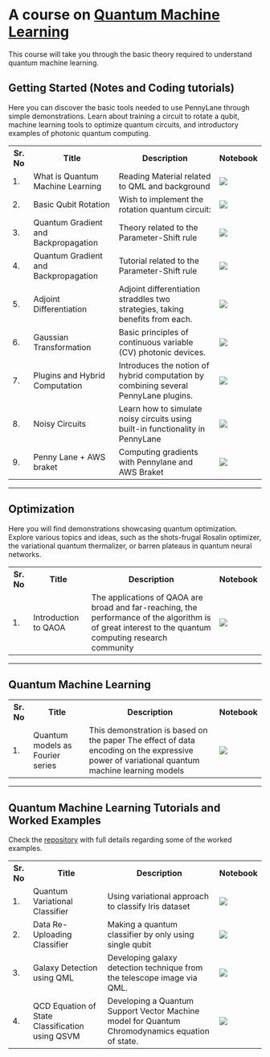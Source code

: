 # A course on [Quantum Machine Learning](https://github.com/MonitSharma/Learn-Quantum-Machine-Learning/)

This course will take you through the basic theory required to understand quantum machine learning. 




## Getting Started (Notes and Coding tutorials)

Here you can discover the basic tools needed to use PennyLane through simple demonstrations. Learn about training a circuit to rotate a qubit, machine learning tools to optimize quantum circuits, and introductory examples of photonic quantum computing.


<table class="tg">
  <tr>
    <th class="tg-yw4l"><b>Sr. No</b></th>
    <th class="tg-yw4l"><b>Title</b></th>
    <th class="tg-yw4l"><b>Description</b></th>
    <th class="tg-yw4l"><b>Notebook</b></th>
  </tr>
  
  <tr>
    <td class="tg-yw4l">1.</td>
    <td class="tg-yw4l">What is Quantum Machine Learning</td>
    <td class="tg-yw4l">Reading Material related to QML and background</td>
    <td class="tg-yw4l"><a href="https://colab.research.google.com/github/MonitSharma/Learn-Quantum-Machine-Learning/blob/main/What_is_Quantum_Machine_Learning.ipynb">
  <img src="https://colab.research.google.com/assets/colab-badge.svg" width = '' >
</a></td>
  </tr>
  
  
  
  <tr>
    <td class="tg-yw4l">2.</td>
    <td class="tg-yw4l">Basic Qubit Rotation</td>
    <td class="tg-yw4l">Wish to implement the rotation quantum circuit:</td>
    <td class="tg-yw4l"><a href="https://colab.research.google.com/github/MonitSharma/Learn-Quantum-Machine-Learning/blob/main/Qubit_Rotation.ipynb">
  <img src="https://colab.research.google.com/assets/colab-badge.svg" width = '' >
</a></td>
  </tr>
  
  
  <tr>
    <td class="tg-yw4l">3.</td>
    <td class="tg-yw4l">Quantum Gradient and Backpropagation</td>
    <td class="tg-yw4l">Theory related to the Parameter-Shift rule</td>
    <td class="tg-yw4l"><a href="https://colab.research.google.com/github/MonitSharma/Learn-Quantum-Machine-Learning/blob/main/Quantum_Gradients_with_Backpropagation.ipynb">
  <img src="https://colab.research.google.com/assets/colab-badge.svg" width = '' >
</a></td>
  </tr>
  
  
  <tr>
    <td class="tg-yw4l">4.</td>
    <td class="tg-yw4l">Quantum Gradient and Backpropagation</td>
    <td class="tg-yw4l">Tutorial related to the Parameter-Shift rule</td>
    <td class="tg-yw4l"><a href="https://colab.research.google.com/github/MonitSharma/Learn-Quantum-Machine-Learning/blob/main/Quantum_gradients_with_backpropagation.ipynb">
  <img src="https://colab.research.google.com/assets/colab-badge.svg" width = '' >
</a></td>
  </tr>
  
  
  <tr>
    <td class="tg-yw4l">5.</td>
    <td class="tg-yw4l">Adjoint Differentiation</td>
    <td class="tg-yw4l">Adjoint differentiation straddles two strategies, taking benefits from each.</td>
    <td class="tg-yw4l"><a href="https://colab.research.google.com/github/MonitSharma/Learn-Quantum-Machine-Learning/blob/main/Adjoint_Differentiation.ipynb">
  <img src="https://colab.research.google.com/assets/colab-badge.svg" width = '' >
</a></td>
  </tr>
  
  
  <tr>
    <td class="tg-yw4l">6.</td>
    <td class="tg-yw4l">Gaussian Transformation </td>
    <td class="tg-yw4l">Basic principles of continuous variable (CV) photonic devices.</td>
    <td class="tg-yw4l"><a href="https://colab.research.google.com/github/MonitSharma/Learn-Quantum-Machine-Learning/blob/main/Gaussian_Transformation.ipynb">
  <img src="https://colab.research.google.com/assets/colab-badge.svg" width = '' >
</a></td>
  </tr>
  
  <tr>
    <td class="tg-yw4l">7.</td>
    <td class="tg-yw4l">Plugins and Hybrid Computation </td>
    <td class="tg-yw4l">Introduces the notion of hybrid computation by combining several PennyLane plugins.</td>
    <td class="tg-yw4l"><a href="https://colab.research.google.com/github/MonitSharma/Learn-Quantum-Machine-Learning/blob/main/Hybrid_Computation.ipynb">
  <img src="https://colab.research.google.com/assets/colab-badge.svg" width = '' >
</a></td>
  </tr>
  
  
  <tr>
    <td class="tg-yw4l">8.</td>
    <td class="tg-yw4l">Noisy Circuits </td>
    <td class="tg-yw4l"> Learn how to simulate noisy circuits using built-in functionality in PennyLane</td>
    <td class="tg-yw4l"><a href="https://colab.research.google.com/github/MonitSharma/Learn-Quantum-Machine-Learning/blob/main/Noisy_Cricuits.ipynb">
  <img src="https://colab.research.google.com/assets/colab-badge.svg" width = '' >
</a></td>
  </tr>
  
  
  
  <tr>
    <td class="tg-yw4l">9.</td>
    <td class="tg-yw4l">Penny Lane + AWS braket </td>
    <td class="tg-yw4l"> Computing gradients with Pennylane and AWS Braket</td>
    <td class="tg-yw4l"><a href="https://colab.research.google.com/github/MonitSharma/Learn-Quantum-Machine-Learning/blob/main/Running_Pennylane_in_AWS_Bracket.ipynb">
  <img src="https://colab.research.google.com/assets/colab-badge.svg" width = '' >
</a></td>
  </tr>
  
  

 
  </table> 



------

## Optimization
Here you will find demonstrations showcasing quantum optimization. Explore various topics and ideas, such as the shots-frugal Rosalin optimizer, the variational quantum thermalizer, or barren plateaus in quantum neural networks.

<table class="tg">
  <tr>
    <th class="tg-yw4l"><b>Sr. No</b></th>
    <th class="tg-yw4l"><b>Title</b></th>
    <th class="tg-yw4l"><b>Description</b></th>
    <th class="tg-yw4l"><b>Notebook</b></th>
  </tr>
  
  <tr>
    <td class="tg-yw4l">1.</td>
    <td class="tg-yw4l">Introduction to QAOA</td>
    <td class="tg-yw4l">The applications of QAOA are broad and far-reaching, the performance of the algorithm is of great interest to the quantum computing research community</td>
    <td class="tg-yw4l"><a href="https://colab.research.google.com/github/MonitSharma/Learn-Quantum-Machine-Learning/blob/main/Intro_to_QAOA.ipynb">
  <img src="https://colab.research.google.com/assets/colab-badge.svg" width = '' >
</a></td>
  </tr>
  
   
  </table> 


---------------

## Quantum Machine Learning
<table class="tg">

<tr>
    <th class="tg-yw4l"><b>Sr. No</b></th>
    <th class="tg-yw4l"><b>Title</b></th>
    <th class="tg-yw4l"><b>Description</b></th>
    <th class="tg-yw4l"><b>Notebook</b></th>
  </tr>


 <tr>
    <td class="tg-yw4l">1.</td>
    <td class="tg-yw4l">Quantum models as Fourier series</td>
    <td class="tg-yw4l">This demonstration is based on the paper The effect of data encoding on the expressive power of variational quantum machine learning models</td>
    <td class="tg-yw4l"><a href="https://colab.research.google.com/github/MonitSharma/Learn-Quantum-Machine-Learning/blob/main/Quantum_Models_as_Fourier_Series.ipynb">
  <img src="https://colab.research.google.com/assets/colab-badge.svg" width = '' >
</a></td>
  </tr>
  
  </table> 


------

## Quantum Machine Learning Tutorials and Worked Examples

Check the [repository](https://github.com/MonitSharma/Quantum-Machine-Learning-Projects) with full details regarding some of the worked examples.

<table class="tg">

<tr>
    <th class="tg-yw4l"><b>Sr. No</b></th>
    <th class="tg-yw4l"><b>Title</b></th>
    <th class="tg-yw4l"><b>Description</b></th>
    <th class="tg-yw4l"><b>Notebook</b></th>
  </tr>


 <tr>
    <td class="tg-yw4l">1.</td>
    <td class="tg-yw4l">Quantum Variational Classifier</td>
    <td class="tg-yw4l">Using variational approach to classify Iris dataset</td>
    <td class="tg-yw4l"><a href="https://colab.research.google.com/github/MonitSharma/Learn-Quantum-Machine-Learning/blob/main/Variational_Classifier_Iris.ipynb">
  <img src="https://colab.research.google.com/assets/colab-badge.svg" width = '' >
</a></td>
  </tr>
  
  
  <tr>
    <td class="tg-yw4l">2.</td>
    <td class="tg-yw4l">Data Re-Uploading Classifier</td>
    <td class="tg-yw4l">Making a quantum classifier by only using single qubit</td>
    <td class="tg-yw4l"><a href="https://colab.research.google.com/github/MonitSharma/Learn-Quantum-Machine-Learning/blob/main/Data_reuploading_Classifier.ipynb">
  <img src="https://colab.research.google.com/assets/colab-badge.svg" width = '' >
</a></td>
  </tr>
  
  
  <tr>
    <td class="tg-yw4l">3.</td>
    <td class="tg-yw4l">Galaxy Detection using QML</td>
    <td class="tg-yw4l">Developing galaxy detection technique from the telescope image via QML.</td>
    <td class="tg-yw4l"><a href="https://colab.research.google.com/github/MonitSharma/Learn-Quantum-Machine-Learning/blob/main/Galaxy_Detection_using_QNN.ipynb">
  <img src="https://colab.research.google.com/assets/colab-badge.svg" width = '' >
</a></td>
  </tr>
  
  
  <tr>
    <td class="tg-yw4l">4.</td>
    <td class="tg-yw4l">QCD Equation of State Classification using QSVM</td>
    <td class="tg-yw4l">Developing a Quantum Support Vector Machine model for Quantum Chromodynamics equation of state.</td>
    <td class="tg-yw4l"><a href="https://github.com/MonitSharma/Quantum-Machine-Learning-Projects/tree/main/Quantum%20Support%20Vector%20Machine%20on%20QCD">
  <img src="https://colab.research.google.com/assets/colab-badge.svg" width = '' >
</a></td>
  </tr>
  
  
  

 
  </table> 


